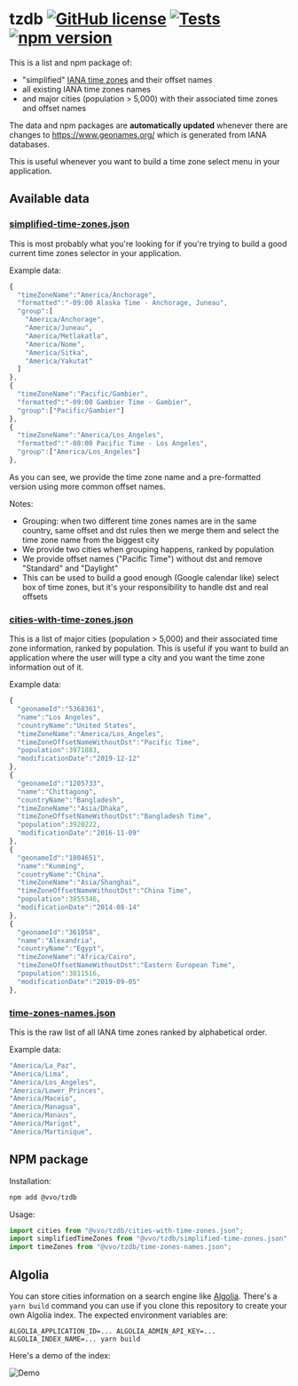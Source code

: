 # tzdb [![GitHub license](https://img.shields.io/github/license/vvo/tzdb?style=flat)](https://github.com/vvo/tzdb/blob/master/LICENSE) [![Tests](https://github.com/vvo/tzdb/workflows/CI/badge.svg)](https://github.com/vvo/tzdb/actions) [![npm version](https://badge.fury.io/js/%40vvo%2Ftzdb.svg)](https://www.npmjs.com/package/@vvo/tzdb)

This is a list and npm package of:

- "simplified" [IANA time zones](https://www.iana.org/time-zones) and their offset names
- all existing IANA time zones names
- and major cities (population > 5,000) with their associated time zones and offset names

The data and npm packages are **automatically updated** whenever there are changes to https://www.geonames.org/ which is generated from IANA databases.

This is useful whenever you want to build a time zone select menu in your application.

## Available data

### [simplified-time-zones.json](./simplified-time-zones.json)

This is most probably what you're looking for if you're trying to build a good current time zones selector in your application.

Example data:

```js
{
  "timeZoneName":"America/Anchorage",
  "formatted":"-09:00 Alaska Time - Anchorage, Juneau",
  "group":[
    "America/Anchorage",
    "America/Juneau",
    "America/Metlakatla",
    "America/Nome",
    "America/Sitka",
    "America/Yakutat"
  ]
},
{
  "timeZoneName":"Pacific/Gambier",
  "formatted":"-09:00 Gambier Time - Gambier",
  "group":["Pacific/Gambier"]
},
{
  "timeZoneName":"America/Los_Angeles",
  "formatted":"-08:00 Pacific Time - Los Angeles",
  "group":["America/Los_Angeles"]
},
```

As you can see, we provide the time zone name and a pre-formatted version using more common offset names.

Notes:

- Grouping: when two different time zones names are in the same country, same offset and dst rules then we merge them and select the time zone name from the biggest city
- We provide two cities when grouping happens, ranked by population
- We provide offset names ("Pacific Time") without dst and remove "Standard" and "Daylight"
- This can be used to build a good enough (Google calendar like) select box of time zones, but it's your responsibility to handle dst and real offsets

### [cities-with-time-zones.json](./cities-with-time-zones.json)

This is a list of major cities (population > 5,000) and their associated time zone information, ranked by population. This is useful if you want to build an application where the user will type a city and you want the time zone information out of it.

Example data:

```js
{
  "geonameId":"5368361",
  "name":"Los Angeles",
  "countryName":"United States",
  "timeZoneName":"America/Los_Angeles",
  "timeZoneOffsetNameWithoutDst":"Pacific Time",
  "population":3971883,
  "modificationDate":"2019-12-12"
},
{
  "geonameId":"1205733",
  "name":"Chittagong",
  "countryName":"Bangladesh",
  "timeZoneName":"Asia/Dhaka",
  "timeZoneOffsetNameWithoutDst":"Bangladesh Time",
  "population":3920222,
  "modificationDate":"2016-11-09"
},
{
  "geonameId":"1804651",
  "name":"Kunming",
  "countryName":"China",
  "timeZoneName":"Asia/Shanghai",
  "timeZoneOffsetNameWithoutDst":"China Time",
  "population":3855346,
  "modificationDate":"2014-08-14"
},
{
  "geonameId":"361058",
  "name":"Alexandria",
  "countryName":"Egypt",
  "timeZoneName":"Africa/Cairo",
  "timeZoneOffsetNameWithoutDst":"Eastern European Time",
  "population":3811516,
  "modificationDate":"2019-09-05"
},
```

### [time-zones-names.json](./time-zones-names.json)

This is the raw list of all IANA time zones ranked by alphabetical order.

Example data:

```js
"America/La_Paz",
"America/Lima",
"America/Los_Angeles",
"America/Lower_Princes",
"America/Maceio",
"America/Managua",
"America/Manaus",
"America/Marigot",
"America/Martinique",
```

## NPM package

Installation:

```bash
npm add @vvo/tzdb
```

Usage:

```js
import cities from "@vvo/tzdb/cities-with-time-zones.json";
import simplifiedTimeZones from "@vvo/tzdb/simplified-time-zones.json";
import timeZones from "@vvo/tzdb/time-zones-names.json";
```

## Algolia

You can store cities information on a search engine like [Algolia](http://algolia.com/). There's a `yarn build` command you can use if you clone this repository to create your own Algolia index. The expected environment variables are:

```
ALGOLIA_APPLICATION_ID=... ALGOLIA_ADMIN_API_KEY=... ALGOLIA_INDEX_NAME=... yarn build
```

Here's a demo of the index:

![Demo](./demo.gif)
